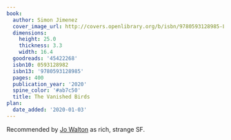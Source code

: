 ```yaml
---
book:
  author: Simon Jimenez
  cover_image_url: http://covers.openlibrary.org/b/isbn/9780593128985-L.jpg
  dimensions:
    height: 25.0
    thickness: 3.3
    width: 16.4
  goodreads: '45422268'
  isbn10: 0593128982
  isbn13: '9780593128985'
  pages: 400
  publication_year: '2020'
  spine_color: '#ab7c50'
  title: The Vanished Birds
plan:
  date_added: '2020-01-03'
---
```


Recommended by [Jo Walton](https://www.tor.com/2020/01/03/jo-waltons-reading-list-december-2019/) as rich, strange SF.
